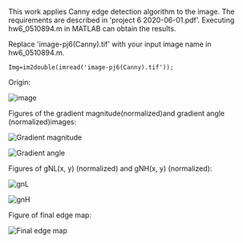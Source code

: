 This work applies Canny edge detection algorithm to the image.
The requirements are described in 'project 6 2020-06-01.pdf'.
Executing hw6_0510894.m in MATLAB can obtain the results.

Replace 'image-pj6(Canny).tif' with your input image name in hw6_0510894.m.
```
Img=im2double(imread('image-pj6(Canny).tif'));
```

Origin:

![image](https://user-images.githubusercontent.com/42642215/132983896-aebee31f-e0aa-4f20-9a21-6e7c206eab54.png)

Figures of the gradient magnitude(normalized)and gradient angle (normalized)images:

![Gradient magnitude](https://user-images.githubusercontent.com/42642215/132983936-f63101b8-af0f-45d8-b19a-b2f68cbe4b69.png)

![Gradient angle](https://user-images.githubusercontent.com/42642215/132983952-40de4dab-b742-4880-9957-cf8988097ace.png)

Figures of gNL(x, y) (normalized) and gNH(x, y) (normalized):

![gnL](https://user-images.githubusercontent.com/42642215/132984008-d9547117-ba51-4a29-8714-75072cd1478a.png)

![gnH](https://user-images.githubusercontent.com/42642215/132984013-06f76f7e-6b77-4183-84a1-501d93541073.png)

Figure of final edge map:

![Final edge map](https://user-images.githubusercontent.com/42642215/132984025-e74eaf54-bd58-4d89-879d-bda8e849e082.png)
